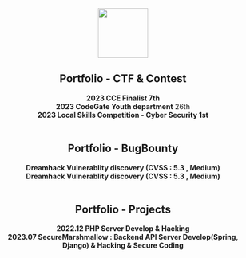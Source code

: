 <div align="center">
<img src="https://blog.kakaocdn.net/dn/cgkUIV/btqRqcabOMh/iSwGFjqyYk5pidLEb8K641/img.png" style="width:100px;height:100px;">

## Portfolio - CTF & Contest
**2023 CCE Finalist 7th** <br>
**2023 CodeGate Youth department** 26th <br>
**2023 Local Skills Competition - Cyber Security 1st**
<br><br>

## Portfolio - BugBounty
**Dreamhack Vulnerablity discovery (CVSS : 5.3 , Medium)**<br>
**Dreamhack Vulnerablity discovery (CVSS : 5.3 , Medium)**
<br><br>

## Portfolio - Projects
**2022.12 PHP Server Develop & Hacking** <br>
**2023.07 SecureMarshmallow : Backend API Server Develop(Spring, Django) & Hacking & Secure Coding**
